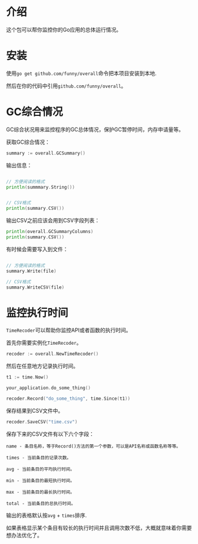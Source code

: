 介绍
====

这个包可以帮你监控你的Go应用的总体运行情况。

安装
====

使用`go get github.com/funny/overall`命令把本项目安装到本地.

然后在你的代码中引用`github.com/funny/overall`。

GC综合情况
=========

GC综合状况用来监控程序的GC总体情况，保护GC暂停时间，内存申请量等。

获取GC综合情况：

```go
summary := overall.GCSummary()
```

输出信息：

```go

// 方便阅读的格式
println(summmary.String())


// CSV格式
println(summary.CSV())
```

输出CSV之前应该会用到CSV字段列表：

```go
println(overall.GCSummaryColumns)
println(summary.CSV())
```

有时候会需要写入到文件：

```go

// 方便阅读的格式
summary.Write(file)

// CSV格式
summary.WriteCSV(file)
```

监控执行时间
==========

`TimeRecoder`可以帮助你监控API或者函数的执行时间。

首先你需要实例化`TimeRecoder`。

```go
recoder := overall.NewTimeRecoder()
```

然后在任意地方记录执行时间。

```go
t1 := time.Now()

your_application.do_some_thing()

recoder.Record("do_some_thing", time.Since(t1))
```

保存结果到CSV文件中。

```go
recoder.SaveCSV("time.csv")
```

保存下来的CSV文件有以下六个字段：

```
name - 条目名称，等于Record()方法的第一个参数，可以是API名称或函数名称等等。

times - 当前条目的记录次数。

avg - 当前条目的平均执行时间。

min - 当前条目的最短执行时间。

max - 当前条目的最长执行时间。

total - 当前条目的总执行时间。
```

输出的表格默认按`avg` + `times`排序.

如果表格显示某个条目有较长的执行时间并且调用次数不低，大概就意味着你需要想办法优化了。
